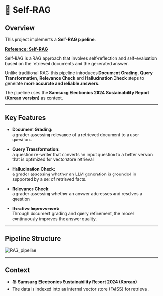 # 📄 Self-RAG

## Overview

This project implements a **Self-RAG pipeline**.  

**[Reference: Self-RAG](https://arxiv.org/abs/2310.11511)**

Self-RAG is a RAG approach that involves self-reflection and self-evaluation based on the retrieved documents and the generated answer.

Unlike traditional RAG, this pipeline introduces **Document Grading**, **Query Transformation**, **Relevance Check** and **Hallucination Check**  steps to generate **more accurate and reliable answers**.

The pipeline uses the **Samsung Electronics 2024 Sustainability Report (Korean version)** as context.

---

## Key Features

- **Document Grading:**  
  a grader assessing relevance of a retrieved document to a user question..

- **Query Transformation:**  
  a question re-writer that converts an input question to a better version that is optimized for vectorstore retrieval
  
- **Hallucination Check:**  
  a grader assessing whether an LLM generation is grounded in supported by a set of retrieved facts.

- **Relevance Check:**  
  a grader assessing whether an answer addresses and resolves a question

- **Iterative Improvement:**  
  Through document grading and query refinement, the model continuously improves the answer quality.

---

## Pipeline Structure
![RAG_pipeline](https://github.com/user-attachments/assets/e4381679-b111-4329-8be5-97d939180a85)

---

## Context

- 📚 **Samsung Electronics Sustainability Report 2024 (Korean)**
- The data is indexed into an internal vector store (FAISS) for retrieval.
